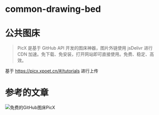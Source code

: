 # common-drawing-bed

# 公共图床

>PicX 是基于 GitHub API 开发的图床神器，图片外链使用 jsDelivr 进行 CDN 加速。免下载、免安装，打开网站即可直接使用。免费、稳定、高效。

基于 https://picx.xpoet.cn/#/tutorials 进行上传

# 参考的文章

![免费的GitHub图床PicX](https://blog.csdn.net/wbsu2004/article/details/121154470)
